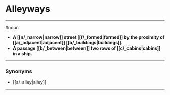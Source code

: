 # Alleyways
---
#noun
- **A [[n/_narrow|narrow]] street [[f/_formed|formed]] by the proximity of [[a/_adjacent|adjacent]] [[b/_buildings|buildings]].**
- **A passage [[b/_between|between]] two rows of [[c/_cabins|cabins]] in a ship.**
---
### Synonyms
- [[a/_alley|alley]]
---
